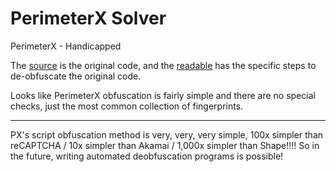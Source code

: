 # PerimeterX Solver
PerimeterX - Handicapped

The [source](source) is the original code, and the [readable](readable) has the specific steps to de-obfuscate the original code.

Looks like PerimeterX obfuscation is fairly simple and there are no special checks, just the most common collection of fingerprints.

---------

PX's script obfuscation method is very, very, very simple, 100x simpler than reCAPTCHA / 10x simpler than Akamai / 1,000x simpler than Shape!!!! So in the future, writing automated deobfuscation programs is possible!
